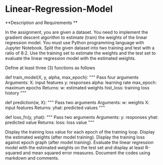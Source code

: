 # Linear-Regression-Model


**Description and Requirements **

In the assignment, you are given a dataset. You need to implement the gradient descent algorithm to estimate (train) the weights of the linear regression model. You must use Python programming language with Jupyter Notebook. Split the given dataset into two training and test with a ratio of 8:2. Use the training set to estimate the weights and the test set to evaluate the linear regression model with the estimated weights.


Define at least three (3) functions as follows

def train_model(X, y, alpha, max_epoch):
""" Pass four arguments
Arguments:
X: input features
 y: responses
alpha: learning rate
max_epoch: maximum epochs
Returns:
 w: estimated weights
hist_loss: training loss history
 """
 
def prediction(w, X):
""" Pass two arguments
Arguments:
w: weights
 X: input features 
Returns:
 yhat: predicted values
 """
 
def loss_fn(y, yhat):
""" Pass two arguments
Arguments:
y: responses
 yhat: predicted value 
Returns:
 loss: loss value
 """


Display the training loss value for each epoch of the training loop.
Display the estimated weights (after model training).
Display the training loss against epoch graph (after model training).
Evaluate the linear regression model with the estimated weights on the test set and display at 
least R-squared and mean squared error measures.
Document the codes using markdown and comments.
